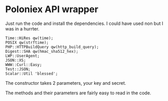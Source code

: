 Poloniex API wrapper
============================

Just run the code and install the dependencies. I could have used non but I was in a hurrter.

```
Time::HiRes qw(time);
POSIX qw(strftime);
PHP::HTTPBuildQuery qw(http_build_query);
Digest::SHA qw(hmac_sha512_hex);
LWP::UserAgent;
JSON::XS;
WWW::Curl::Easy;
Test::JSON;
Scalar::Util 'blessed';
```


The constructor takes 2 parameters, your key and secret. 

The methods and their parameters are fairly easy to read in the code.

